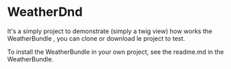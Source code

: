 # WeatherDnd

It's a simply project to demonstrate (simply a twig view) how works the WeatherBundle , you can clone or download le project to test.

To install the WeatherBundle in your own project, see the readme.md in the WeatherBundle.
